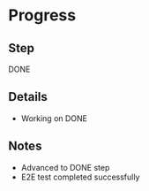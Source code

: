 # Progress

## Step
DONE

## Details
- Working on DONE

## Notes
- Advanced to DONE step
- E2E test completed successfully
